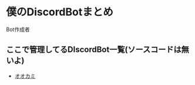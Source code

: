# 僕のDiscordBotまとめ

Bot作成者


## ここで管理してるDIscordBot一覧(ソースコードは無いよ)

 - [オオカミ](https://github.com/maruu3/my-discord_bot/tree/main/%E3%82%AA%E3%82%AA%E3%82%AB%E3%83%9F)
